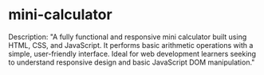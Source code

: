 # mini-calculator
Description: "A fully functional and responsive mini calculator built using HTML, CSS, and JavaScript. It performs basic arithmetic operations with a simple, user-friendly interface. Ideal for web development learners seeking to understand responsive design and basic JavaScript DOM manipulation."
